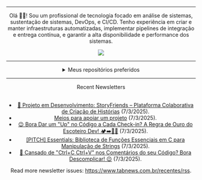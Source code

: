 <div align="center">
<hr>
<p>Olá 👋🏾! Sou um profissional de tecnologia focado em análise de sistemas, sustentação de sistemas, DevOps, e CI/CD. Tenho experiência em criar e manter infraestruturas automatizadas, implementar pipelines de integração e entrega contínua, e garantir a alta disponibilidade e performance dos sistemas.</p>
  <img src="https://media.giphy.com/media/yAGIvCiwPJn5C/giphy.gif">
<hr>
  <details>
  <summary>Meus repositórios preferidos</summary>
  <br />
  Alguns dos meus melhores repositórios:
  <br />
<br />
  <ul><li><a href=https://github.com/KubeNerd/aluratube target="_blank" rel="noopener noreferrer">KubeNerd/aluratube</a> (<b>0</b> ✨ and <b>0</b> 🍴): Aluratube - Desenvolvido durante a imersão React da Alura no final de 2022</li><li><a href=https://github.com/KubeNerd/nlw-ia target="_blank" rel="noopener noreferrer">KubeNerd/nlw-ia</a> (<b>0</b> ✨ and <b>0</b> 🍴): Projeto desenvolvido durante a NLW IA - Usando a API da OPENAI</li><li><a href=https://github.com/KubeNerd/nlw-journey-ia target="_blank" rel="noopener noreferrer">KubeNerd/nlw-journey-ia</a> (<b>0</b> ✨ and <b>0</b> 🍴): NLW IA - Agent de viagens usando python + langchain + GPT</li>
<li>More coming soon :).</li>
</ul>
  </details>
  <hr/>
    <summary>Recent Newsletters</summary>
  <br />
  <ul>
    <li><a href=https://www.tabnews.com.br/ZambeliDev/projeto-em-desenvolvimento-storyfriends-plataforma-colaborativa-de-criacao-de-historias target="_blank" rel="noopener noreferrer">🚀 Projeto em Desenvolvimento: StoryFriends – Plataforma Colaborativa de Criação de Histórias</a> (7/3/2025).</li><li><a href=https://www.tabnews.com.br/lbdev/meios-para-apoiar-um-projeto target="_blank" rel="noopener noreferrer">Meios para apoiar um projeto</a> (7/3/2025).</li><li><a href=https://www.tabnews.com.br/devtiagoabreu/bora-dar-um-up-no-codigo-a-cada-check-in-a-regra-de-ouro-do-escoteiro-dev target="_blank" rel="noopener noreferrer">😉 Bora Dar um "Up" no Código a Cada Check-in?  A Regra de Ouro do Escoteiro Dev! 🏕️➡️🏡✨</a> (7/3/2025).</li><li><a href=https://www.tabnews.com.br/oiLeo/pitch-essentials-biblioteca-de-funcoes-essenciais-em-c-para-manipulacao-de-strings target="_blank" rel="noopener noreferrer">[PITCH] Essentials: Biblioteca de Funções Essenciais em C para Manipulação de Strings</a> (7/3/2025).</li><li><a href=https://www.tabnews.com.br/devtiagoabreu/cansado-de-ctrlc-ctrlv-nos-comentarios-do-seu-codigo-bora-descomplicar target="_blank" rel="noopener noreferrer">🤔 Cansado de "Ctrl+C Ctrl+V" nos Comentários do seu Código?  Bora Descomplicar! 😉</a> (7/3/2025).</li>
  </ul>
<p>Read more newsletter issues: <a href="https://www.tabnews.com.br/recentes/rss">https://www.tabnews.com.br/recentes/rss</a>.</p>
  </details>
